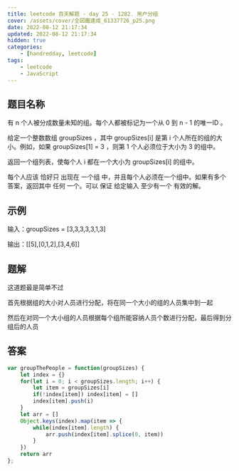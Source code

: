 ```yaml
---
title: leetcode 百天解题 - day 25 - 1282. 用户分组
cover: /assets/cover/全図鑑達成_61337726_p25.png
date: 2022-08-12 21:17:34
updated: 2022-08-12 21:17:34
hidden: true
categories:
    - [handredday, leetcode]
tags:
    - leetcode
    - JavaScript
---
```


## 题目名称

有 n 个人被分成数量未知的组。每个人都被标记为一个从 0 到 n - 1 的唯一ID 。

给定一个整数数组 groupSizes ，其中 groupSizes[i] 是第 i 个人所在的组的大小。例如，如果 groupSizes[1] = 3 ，则第 1 个人必须位于大小为 3 的组中。

返回一个组列表，使每个人 i 都在一个大小为 groupSizes[i] 的组中。

每个人应该 恰好只 出现在 一个组 中，并且每个人必须在一个组中。如果有多个答案，返回其中 任何 一个。可以 保证 给定输入 至少有一个 有效的解。

## 示例

输入：groupSizes = [3,3,3,3,3,1,3]

输出：[[5],[0,1,2],[3,4,6]]

## 题解

这道题最是简单不过

首先根据组的大小对人员进行分配，将在同一个大小的组的人员集中到一起

然后在对同一个大小组的人员根据每个组所能容纳人员个数进行分配，最后得到分组后的人员

## 答案

~~~js
var groupThePeople = function(groupSizes) {
    let index = {}
    for(let i = 0; i < groupSizes.length; i++) {
        let item = groupSizes[i]
        if(!index[item]) index[item] = []
        index[item].push(i)
    }
    let arr = []
    Object.keys(index).map(item => {
        while(index[item].length) {
            arr.push(index[item].splice(0, item))
        }
    })
    return arr
};
~~~
